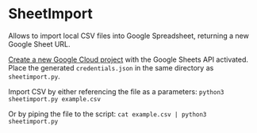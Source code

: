 # SheetImport

Allows to import local CSV files into Google Spreadsheet, returning a new Google Sheet URL.

[Create a new Google Cloud project](https://console.cloud.google.com/projectcreate) with the Google Sheets API activated.
Place the generated `credentials.json` in the same directory as `sheetimport.py`.

Import CSV by either referencing the file as a parameters:
`python3 sheetimport.py example.csv`

Or by piping the file to the script:
`cat example.csv | python3 sheetimport.py`
